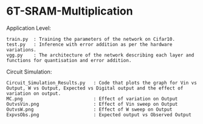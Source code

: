 # 6T-SRAM-Multiplication
Application Level:

    train.py  : Training the parameters of the network on Cifar10.
    test.py   : Inference with error addition as per the hardware variations.
    vgg.py    : The architecture of the network describing each layer and functions for quantisation and error addition.

Circuit Simulation:

    Circuit_Simulation_Results.py   : Code that plots the graph for Vin vs Output, W vs Output, Expected vs Digital output and the effect of variation on output.
    MC.png                          : Effect of variation on Output
    OutvsVin.png                    : Effect of Vin sweep on Output
    OutvsW.png                      : Effect of W sweep on Output
    ExpvsObs.png                    : Expected output vs Observed Output
    
